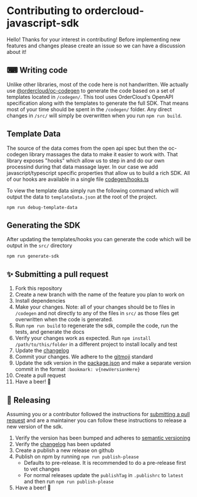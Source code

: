 # Contributing to ordercloud-javascript-sdk

Hello! Thanks for your interest in contributing! Before implementing new features and changes please create an issue so we can have a discussion about it!

## ⌨ Writing code

Unlike other libraries, most of the code here is not handwritten. We actually use [@ordercloud/oc-codegen](https://github.com/ordercloud-api/oc-codegen) to generate the code based on a set of templates located in `/codegen/`. This tool uses OrderCloud's OpenAPI specification along with the templates to generate the full SDK. That means most of your time should be spent in the `/codegen/` folder. Any direct changes in `/src/` will simply be overwritten when you run `npm run build`.

## Template Data

The source of the data comes from the open api spec but then the oc-codegen library massages the data to make it easier to work with. That library exposes "hooks" which allow us to step in and do our own processind during that data massage layer. In our case we add javascript/typescript specific properties that allow us to build a rich SDK. All of our hooks are available in a single file [codegen/hooks.ts](../codegen/hooks.ts)

To view the template data simply run the following command which will output the data to `templateData.json` at the root of the project.

```shell
npm run debug-template-data
```

## Generating the SDK

After updating the templates/hooks you can generate the code which will be output in the `src/` directory

```shell
npm run generate-sdk
```

## ✨ Submitting a pull request

1. Fork this repository
2. Create a new branch with the name of the feature you plan to work on
3. Install dependencies
4. Make your changes. Note: all of your changes should be to files in `/codegen` and not directly to any of the files in `src/` as those files get overwritten when the code is generated.
5. Run `npm run build` to regenerate the sdk, compile the code, run the tests, and generate the docs
6. Verify your changes work as expected. Run `npm install /path/to/this/folder` in a different project to install locally and test
7. Update the [changelog](./CHANGELOG.md)
8. Commit your changes. We adhere to the [gitmoji](https://github.com/carloscuesta/gitmoji/) standard
9. Update the sdk version in the [package.json](../package.json) and make a separate version commit in the format `:bookmark: v{newVersionHere}`
10. Create a pull request
11. Have a beer! 🍺

## 🚀 Releasing

Assuming you or a contributor followed the instructions for [submitting a pull request](#✨-submitting-a-pull-request) and are a maintainer you can follow these instructions to release a new version of the sdk.

1. Verify the version has been bumped and adheres to [semantic versioning](https://semver.org/)
2. Verify the [changelog](./CHANGELOG.md) has been updated
3. Create a publish a new release on github
4. Publish on npm by running `npm run publish-please`
   - Defaults to pre-release. It is recommended to do a pre-release first to vet changes
   - For normal releases update the `publishTag` in `.publishrc` to `latest` and then run `npm run publish-please`
5. Have a beer! 🍻
